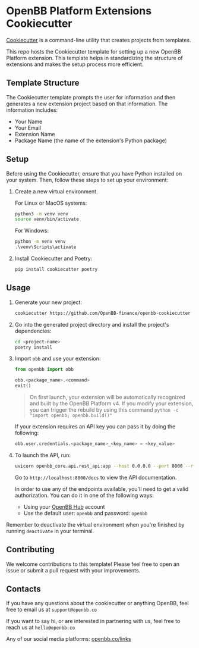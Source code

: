 # OpenBB Platform Extensions Cookiecutter

[Cookiecutter](https://cookiecutter.readthedocs.io/en/1.7.2/) is a command-line utility that creates projects from templates.

This repo hosts the Cookiecutter template for setting up a new OpenBB Platform extension. This template helps in standardizing the structure of extensions and makes the setup process more efficient.

## Template Structure

The Cookiecutter template prompts the user for information and then generates a new extension project based on that information. The information includes:

- Your Name
- Your Email
- Extension Name
- Package Name (the name of the extension's Python package)

## Setup

Before using the Cookiecutter, ensure that you have Python installed on your system. Then, follow these steps to set up your environment:

1. Create a new virtual environment.

   For Linux or MacOS systems:

   ```bash
   python3 -m venv venv
   source venv/bin/activate
   ```

   For Windows:

   ```cmd
   python -m venv venv
   .\venv\Scripts\activate
   ```

2. Install Cookiecutter and Poetry:

   ```bash
   pip install cookiecutter poetry
   ```

## Usage

1. Generate your new project:

   ```bash
   cookiecutter https://github.com/OpenBB-finance/openbb-cookiecutter --checkout develop
   ```

2. Go into the generated project directory and install the project's dependencies:

   ```bash
   cd <project-name>
   poetry install
   ```

3. Import `obb` and use your extension:

   ```python
   from openbb import obb

   obb.<package_name>.<command>
   exit()
   ```

   > On first launch, your extension will be automatically recognized and built by the OpenBB Platform v4. If you modify your extension, you can trigger the rebuild by using this command `python -c "import openbb; openbb.build()"`

   If your extension requires an API key you can pass it by doing the following:

   ```python
   obb.user.credentials.<package_name>_<key_name> = <key_value>
   ```

4. To launch the API, run:

   ```bash
   uvicorn openbb_core.api.rest_api:app --host 0.0.0.0 --port 8000 --reload
   ```

   Go to `http://localhost:8000/docs` to view the API documentation.

   In order to use any of the endpoints available, you'll need to get a valid authorization.
   You can do it in one of the following ways:

   - Using your [OpenBB Hub](https://my.openbb.co/) account
   - Use the default user: `openbb` and password: `openbb`

Remember to deactivate the virtual environment when you're finished by running `deactivate` in your terminal.

## Contributing

We welcome contributions to this template! Please feel free to open an issue or submit a pull request with your improvements.

## Contacts

If you have any questions about the cookiecutter or anything OpenBB, feel free to email us at `support@openbb.co`

If you want to say hi, or are interested in partnering with us, feel free to reach us at `hello@openbb.co`

Any of our social media platforms: [openbb.co/links](https://openbb.co/links)
